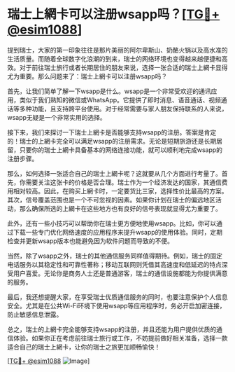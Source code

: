 # 瑞士上網卡可以注册wsapp吗？[[TG💪+ @esim1088](https://t.me/s/esim1088)]

提到瑞士，大家的第一印象往往是那片美丽的阿尔卑斯山、奶酪火锅以及高水准的生活质量。而随着全球数字化浪潮的到来，瑞士的网络环境也变得越来越便捷和高效。对于前往瑞士旅行或者长期居住的朋友来说，选择一张合适的瑞士上網卡显得尤为重要。那么问题来了：瑞士上網卡可以注册wsapp吗？

首先，让我们简单了解一下wsapp是什么。wsapp是一个非常受欢迎的通讯应用，类似于我们熟知的微信或WhatsApp。它提供了即时消息、语音通话、视频通话等多种功能，且支持跨平台使用。对于经常需要与家人朋友保持联系的人来说，wsapp无疑是一个非常实用的选择。

接下来，我们来探讨一下瑞士上網卡是否能够支持wsapp的注册。答案是肯定的！瑞士的上網卡完全可以满足wsapp的注册需求。无论是短期旅游还是长期居留，只要你的瑞士上網卡具备基本的网络连接功能，就可以顺利地完成wsapp的注册步骤。

那么，如何选择一张适合自己的瑞士上網卡呢？这就要从几个方面进行考量了。首先，你需要关注这张卡的价格是否合理。瑞士作为一个经济发达的国家，其通信费用相对较高。因此，在购买上網卡时，一定要货比三家，选择性价比最高的方案。其次，信号覆盖范围也是一个不可忽视的因素。如果你计划在瑞士的偏远地区活动，那么确保所选的上網卡在这些地方也有良好的信号表现就显得尤为重要了。

此外，还有一些小技巧可以帮助你在瑞士更方便地使用wsapp。比如，你可以通过下载一些专门优化网络速度的应用程序来提升wsapp的使用体验。同时，定期检查并更新wsapp版本也能避免因为软件问题而导致的不便。

当然，除了wsapp之外，瑞士的其他通信服务同样值得期待。例如，瑞士的固定电话服务以其稳定性和可靠性著称；移动互联网则凭借其高速度和低延迟的特点深受用户喜爱。无论你是商务人士还是普通游客，瑞士的通信设施都能为你提供满意的服务。

最后，我还想提醒大家，在享受瑞士优质通信服务的同时，也要注意保护个人信息安全。尤其是在公共Wi-Fi环境下使用wsapp等应用程序时，务必开启加密连接，防止敏感信息泄露。

总之，瑞士的上網卡完全能够支持wsapp的注册，并且还能为用户提供优质的通信体验。如果你正在考虑前往瑞士旅行或工作，不妨提前做好相关准备，选择一款适合自己的瑞士上網卡，让你的瑞士之旅更加顺畅愉快！

[[TG💪+ @esim1088](https://t.me/s/esim1088) ![Image](https://i.postimg.cc/4NQfJmqS/Snipaste-2025-05-13-00-14-12.png)]